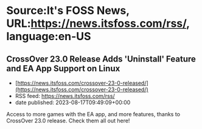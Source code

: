 # Source:It's FOSS News, URL:https://news.itsfoss.com/rss/, language:en-US

## CrossOver 23.0 Release Adds 'Uninstall' Feature and EA App Support on Linux
 - [https://news.itsfoss.com/crossover-23-0-released/](https://news.itsfoss.com/crossover-23-0-released/)
 - RSS feed: https://news.itsfoss.com/rss/
 - date published: 2023-08-17T09:49:09+00:00

Access to more games with the EA app, and more features, thanks to CrossOver 23.0 release. Check them all out here!

